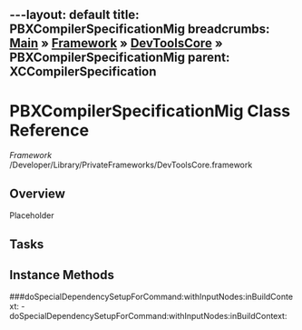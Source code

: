---layout: default
title: PBXCompilerSpecificationMig
breadcrumbs: <a href="/index.html">Main</a> &raquo; <a href="/Frameworks.html">Framework</a> &raquo; <a href="/Frameworks/DevToolsCore.html">DevToolsCore</a> &raquo; PBXCompilerSpecificationMig
parent: XCCompilerSpecification 
---
# PBXCompilerSpecificationMig Class Reference

*Framework* /Developer/Library/PrivateFrameworks/DevToolsCore.framework

## Overview

Placeholder

## Tasks

## Instance Methods

<a name="-doSpecialDependencySetupForCommand:withInputNodes:inBuildContext:"></a>
###doSpecialDependencySetupForCommand:withInputNodes:inBuildContext:
    - doSpecialDependencySetupForCommand:withInputNodes:inBuildContext:

